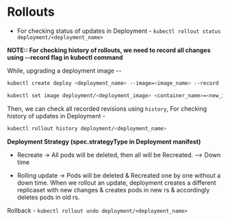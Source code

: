 # Rollouts

- For checking status of updates in Deployment -
  `kubectl rollout status deployment/<deployment_name>`

**NOTE:: For checking history of rollouts, we need to record all changes using --record flag in kubectl command**

  While, upgrading a deployment image -- 

  ```BASH
  kubectl create deploy <deployment_name> --image=<image_name> --record
  ```

  ```BASH
  kubectl set image deployment/<deployment_image> <container_name>=<new_image_name> --record
  ```

  Then, we can check all recorded revisions using `history`, 
  For checking history of updates in Deployment -

  ```BASH
  kubectl rollout history deployment/<deployment_name>
  ```

**Deployment Strategy (spec.strategyType in Deployment manifest)**

- Recreate -> All pods will be deleted, then all will be Recreated. --> Down time

- Rolling update -> Pods will be deleted & Recreated one by one without a down time.
  When we rollout an update, deployment creates a different replicaset with new changes &
  creates pods in new rs & accordingly deletes pods in old rs.

Rollback -
`kubectl rollout undo deployment/<deployment_name>`
